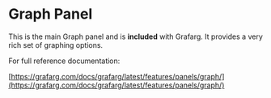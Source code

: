 # Graph Panel

This is the main Graph panel and is **included** with Grafarg. It provides a very rich set of graphing options.

For full reference documentation:

[https://grafarg.com/docs/grafarg/latest/features/panels/graph/](https://grafarg.com/docs/grafarg/latest/features/panels/graph/)
